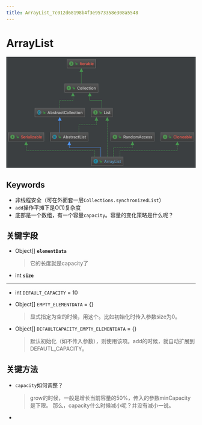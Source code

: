 ```yaml
---
title: ArrayList_7c012d68198b4f3e9573358e308a5548
---
```


# ArrayList

![2022-05-02_11-23-20](assets/2022-05-02_11-23-20.png)

## Keywords

- 非线程安全（可在外面套一层`Collections.synchronizedList`）
- `add`操作平摊下是O(1)复杂度
- 底部是一个数组，有一个容量`capacity`。容量的变化策略是什么呢？

## 关键字段

- Object[] **`elementData`**
    
    > 它的长度就是capacity了
    > 
- int **`size`**

---

- int `DEFAULT_CAPACITY` = 10
- Object[] `EMPTY_ELEMENTDATA` = {}
    
    > 显式指定为空的时候，用这个。比如初始化时传入参数size为0。
    > 
- Object[] `DEFAULTCAPACITY_EMPTY_ELEMENTDATA` = {}
    
    > 默认初始化（如不传入参数），则使用该项。add的时候，就自动扩展到DEFAUTL_CAPACITY。
    > 

## 关键方法

- `capacity`如何调整？
    
    > grow的时候，一般是增长当前容量的50%，传入的参数minCapacity是下限。
    那么，capacity什么时候减小呢？并没有减小一说。
    > 
-